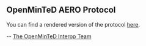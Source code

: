 ## OpenMinTeD AERO Protocol

You can find a rendered version of the protocol [here](https://openminted.github.io/releases/aero-spec/1.0.0/omtd-aero/).
  
  -- [The OpenMinTeD Interop Team](http://openminted.eu/community/working-groups/)
